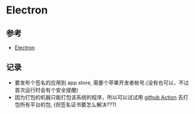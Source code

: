 # Electron


## 参考
* [Electron](https://www.electronjs.org/zh/)



## 记录
* 要发布个签名的应用到 app store, 需要个苹果开发者帐号.(没有也可以，不过首次运行时会有个安全提醒)
* 因为打包的机器只能打包该系统的程序，所以可以试试用 [github Action](https://docs.github.com/zh/actions/quickstart) 去打包所有平台的包, (但签名证书要怎么解决???) 
